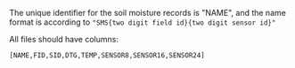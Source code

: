The unique identifier for the soil moisture records is "NAME", and the name format
is according to `"SMS{two digit field id}{two digit sensor id}"`

All files should have columns:

`[NAME,FID,SID,DTG,TEMP,SENSOR8,SENSOR16,SENSOR24]`